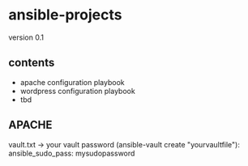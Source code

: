 # ansible-projects
version 0.1

## contents
 - apache configuration playbook
 - wordpress configuration playbook
 - tbd

## APACHE
vault.txt -> your vault password (ansible-vault create "yourvaultfile"):
  ansible_sudo_pass: mysudopassword
